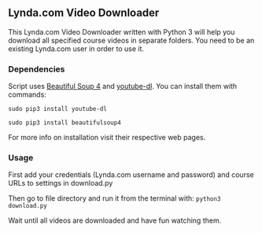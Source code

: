 ## Lynda.com Video Downloader
This Lynda.com Video Downloader written with Python 3 will help you download all specified course videos in separate folders. You need to be an existing Lynda.com user in order to use it.

### Dependencies
Script uses [Beautiful Soup 4](https://www.crummy.com/software/BeautifulSoup/bs4/doc/) and [youtube-dl](https://github.com/rg3/youtube-dl). You can install them with commands:

```sudo pip3 install youtube-dl```

```sudo pip3 install beautifulsoup4```

For more info on installation visit their respective web pages.


### Usage
First add your credentials (Lynda.com username and password) and course URLs to settings in download.py

Then go to file directory and run it from the terminal with:
```python3 download.py```

Wait until all videos are downloaded and have fun watching them.
